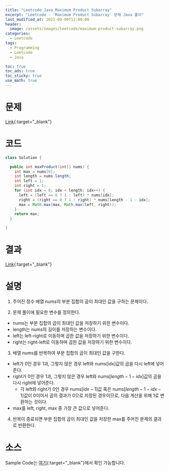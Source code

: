 ```yaml
---
title: "Leetcode Java Maximum Product Subarray"
excerpt: "Leetcode - 'Maximum Product Subarray' 문제 Java 풀이"
last_modified_at: 2021-09-09T12:00:00
header:
  image: /assets/images/leetcode/maximum-product-subarray.png
categories:
  - Leetcode
tags:
  - Programming
  - Leetcode
  - Java

toc: true
toc_ads: true
toc_sticky: true
use_math: true
---
```

# 문제
[Link](https://leetcode.com/problems/maximum-product-subarray/){:target="_blank"}

# 코드
```java
class Solution {

  public int maxProduct(int[] nums) {
    int max = nums[0];
    int length = nums.length;
    int left = 1;
    int right = 1;
    for (int idx = 0; idx < length; idx++) {
      left = (left == 0 ? 1 : left) * nums[idx];
      right = (right == 0 ? 1 : right) * nums[length - 1 - idx];
      max = Math.max(max, Math.max(left, right));
    }
    return max;
  }

}
```

# 결과
[Link](https://leetcode.com/submissions/detail/551796642/){:target="_blank"}

# 설명
1. 주어진 정수 배열 nums의 부분 집합의 곱이 최대인 값을 구하는 문제이다.

2. 문제 풀이에 필요한 변수를 정의한다.
- nums는 부분 집합의 곱이 최대인 값을 저장하기 위한 변수이다.
- length는 nums의 길이를 저장하는 변수이다.
- left는 left-right로 이동하며 곱한 값을 저장하기 위한 변수이다.
- right는 right-left로 이동하며 곱한 값을 저장하기 위한 변수이다.

3. 배열 nums를 반복하여 부분 집합의 곱이 최대인 값을 구한다.
- left가 0인 경우 1과, 그렇지 않은 경우 left와 nums[idx]값의 곱을 다시 left에 넣어준다.
- right가 0인 경우 1과, 그렇지 않은 경우 left와 nums[$length - 1 - idx$]값의 곱을 다시 right에 넣어준다.
  - 각 left와 right가 0인 경우 nums[$idx - 1$]값 혹은 nums[$length - 1 - idx - 1$]값이 0이어서 곱의 결과가 0으로 저장된 경우이므로, 다음 계산을 위해 1로 변환하는 것이다.
- max를 left, right, max 중 가장 큰 값으로 넣어준다.

4. 반복이 종료되면 부분 집합의 곱이 최대인 값을 저장한 max를 주어진 문제의 결과로 반환한다.

# 소스
Sample Code는 [여기](https://github.com/GracefulSoul/leetcode/blob/master/src/main/java/gracefulsoul/problems/MaximumProductSubarray.java){:target="_blank"}에서 확인 가능합니다.
